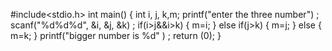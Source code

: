#include<stdio.h>
int main() 
{
  int i, j, k,m;
  printf("enter the three number") ;
  scanf("%d%d%d", &i, &j, &k) ;
  if(i>j&&i>k) 
  {
    m=i;
  }
  else if(j>k) 
  {
     m=j;
  }
  else 
  {
    m=k;
  }
  printf("bigger number is %d" ) ;
  return (0);
  }
    
